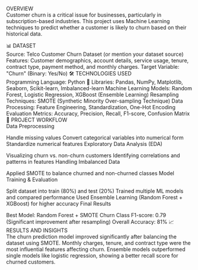 OVERVIEW    
Customer churn is a critical issue for businesses, particularly in subscription-based industries. This project uses Machine Learning techniques to predict whether a customer is likely to churn based on their historical data.

📊 DATASET   
Source: Telco Customer Churn Dataset (or mention your dataset source)
Features: Customer demographics, account details, service usage, tenure, contract type, payment method, and monthly charges.
Target Variable: "Churn" (Binary: Yes/No)
🛠️ TECHNOLOGIES USED   
Programming Language: Python 🐍
Libraries: Pandas, NumPy, Matplotlib, Seaborn, Scikit-learn, Imbalanced-learn
Machine Learning Models: Random Forest, Logistic Regression, XGBoost (Ensemble Learning)
Resampling Techniques: SMOTE (Synthetic Minority Over-sampling Technique)
Data Processing: Feature Engineering, Standardization, One-Hot Encoding
Evaluation Metrics: Accuracy, Precision, Recall, F1-score, Confusion Matrix
    🚀 PROJECT WORKFLOW   
Data Preprocessing

Handle missing values
Convert categorical variables into numerical form
Standardize numerical features
Exploratory Data Analysis (EDA)

Visualizing churn vs. non-churn customers
Identifying correlations and patterns in features
Handling Imbalanced Data

Applied SMOTE to balance churned and non-churned classes
Model Training & Evaluation

Split dataset into train (80%) and test (20%)
Trained multiple ML models and compared performance
Used Ensemble Learning (Random Forest + XGBoost) for higher accuracy
Final Results

Best Model: Random Forest + SMOTE
Churn Class F1-score: 0.79 (Significant improvement after resampling)
Overall Accuracy: 81%
📈 RESULTS AND INSIGHTS    
The churn prediction model improved significantly after balancing the dataset using SMOTE.
Monthly charges, tenure, and contract type were the most influential features affecting churn.
Ensemble models outperformed single models like logistic regression, showing a better recall score for churned customers.
